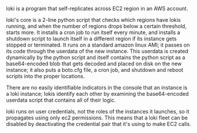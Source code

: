 loki is a program that self-replicates across EC2 region in an AWS account.

loki's core is a 2-line python script that checks which regions have lokis running, and when the number of regions drops below a certain threshold, starts more.  It installs a cron job to run itself every minute, and installs a shutdown script to launch itself in a different region if its instance gets stopped or terminated.  It runs on a standard amazon linux AMI; it passes on its code through the userdata of the new instance.  This userdata is created dynamically by the python script and itself contains the python script as a base64-encoded blob that gets decoded and placed on disk on the new instance; it also puts a boto.cfg file, a cron job, and shutdown and reboot scripts into the proper locations.

There are no easily identifiable indicators in the console that an instance is a loki instance; lokis identify each other by examining the base64-encoded userdata script that contains all of their logic.

loki runs on user credentials, not the roles of the instances it launches, so it propagates using only ec2 permissions.  This means that a loki fleet can be disabled by deactivating the credential pair that it's using to make EC2 calls.
